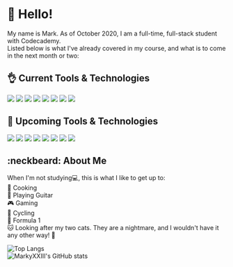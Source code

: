 # :wave: Hello!

My name is Mark. As of October 2020, I am a full-time, full-stack student with Codecademy.<br>
Listed below is what I've already covered in my course, and what is to come in the next month or two:

## :ok_hand: Current Tools & Technologies

![](https://img.shields.io/badge/Windows_OS-informational?style=flat&logo=Windows&logoColor=white&color=orange)
![](https://img.shields.io/badge/Visual_Studio_Code-informational?style=flat&logo=visual-studio-code&logoColor=white&color=yellow)
![](https://img.shields.io/badge/Git-informational?style=flat&logo=Git&logoColor=white&color=yellow)
![](https://img.shields.io/badge/Node.js-informational?style=flat&logo=Node.js&logoColor=white&color=yellow)
![](https://img.shields.io/badge/Mocha-informational?style=flat&logo=Mocha&logoColor=white&color=yellowgreen)
![](https://img.shields.io/badge/HTML_5-informational?style=flat&logo=HTML5&logoColor=white&color=brightgreen)
![](https://img.shields.io/badge/CSS_3-informational?style=flat&logo=CSS3&logoColor=white&color=brightgreen)
![](https://img.shields.io/badge/JavaScript-informational?style=flat&logo=JavaScript&logoColor=white&color=brightgreen)

## :eyes: Upcoming Tools & Technologies

![](https://img.shields.io/badge/React-informational?style=flat&logo=React&logoColor=white&color=grey)
![](https://img.shields.io/badge/Redux-informational?style=flat&logo=Redux&logoColor=white&color=grey)
![](https://img.shields.io/badge/Netlify-informational?style=flat&logo=Netlify&logoColor=white&color=grey)
![](https://img.shields.io/badge/Jest-informational?style=flat&logo=Jest&logoColor=white&color=grey)
![](https://img.shields.io/badge/Express.js-informational?style=flat&logo=Express&logoColor=white&color=grey)
![](https://img.shields.io/badge/MySQL-informational?style=flat&logo=MySQL&logoColor=white&color=grey)
![](https://img.shields.io/badge/PostgreSQL-informational?style=flat&logo=PostgreSQL&logoColor=white&color=grey)
![](https://img.shields.io/badge/Auth0-informational?style=flat&logo=Auth0&logoColor=white&color=grey)

## :neckbeard: About Me

When I'm not studying:computer:, this is what I like to get up to:<br>
:spaghetti: Cooking<br>
:guitar: Playing Guitar<br>
:video_game: Gaming<br>
:bicyclist: Cycling<br>
:checkered_flag: Formula 1<br>
:cat: Looking after my two cats. They are a nightmare, and I wouldn't have it any other way! :revolving_hearts:

![Top Langs](https://github-readme-stats.vercel.app/api/top-langs/?username=MarkyXXIII&layout=compact&theme=merko)<br>
![MarkyXXIII's GitHub stats](https://github-readme-stats.vercel.app/api?username=MarkyXXIII&hide=prs,issues&show_icons=true&theme=merko)
